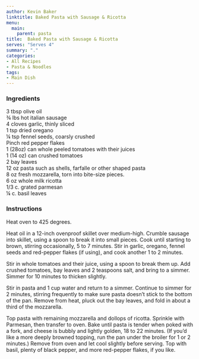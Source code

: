 ```yaml
---
author: Kevin Baker
linktitle: Baked Pasta with Sausage & Ricotta
menu:
  main:
    parent: pasta
title:  Baked Pasta with Sausage & Ricotta
serves: "Serves 4"
summary: "."
categories:
- All Recipes
- Pasta & Noodles
tags: 
- Main Dish
---
```

### Ingredients

<div class="ingredient-list">

3 tbsp olive oil  
¾ lbs hot italian sausage  
4 cloves garlic, thinly sliced  
1 tsp dried oregano  
¼ tsp fennel seeds, coarsly crushed  
Pinch red pepper flakes  
1 (28oz) can whole peeled tomatoes with their juices  
1 (14 oz) can crushed tomatoes  
2 bay leaves  
12 oz pasta such as shells, farfalle or other shaped pasta  
8 oz fresh mozzarella, torn into bite-size pieces.  
6 oz whole milk ricotta  
1/3 c. grated parmesan  
¼ c. basil leaves  

</div>

### Instructions
Heat oven to 425 degrees. 

Heat oil in a 12-inch ovenproof skillet over medium-high. Crumble sausage into skillet, using a spoon to break it into small pieces. Cook until starting to brown, stirring occasionally, 5 to 7 minutes. Stir in garlic, oregano, fennel seeds and red-pepper flakes (if using), and cook another 1 to 2 minutes.
 
Stir in whole tomatoes and their juice, using a spoon to break them up. Add crushed tomatoes, bay leaves and 2 teaspoons salt, and bring to a simmer. Simmer for 10 minutes to thicken slightly.
 
Stir in pasta and 1 cup water and return to a simmer. Continue to simmer for 2 minutes, stirring frequently to make sure pasta doesn’t stick to the bottom of the pan. Remove from heat, pluck out the bay leaves, and fold in about a third of the mozzarella.
 
Top pasta with remaining mozzarella and dollops of ricotta. Sprinkle with Parmesan, then transfer to oven. Bake until pasta is tender when poked with a fork, and cheese is bubbly and lightly golden, 18 to 22 minutes. (If you’d like a more deeply browned topping, run the pan under the broiler for 1 or 2 minutes.) Remove from oven and let cool slightly before serving. Top with basil, plenty of black pepper, and more red-pepper flakes, if you like.
